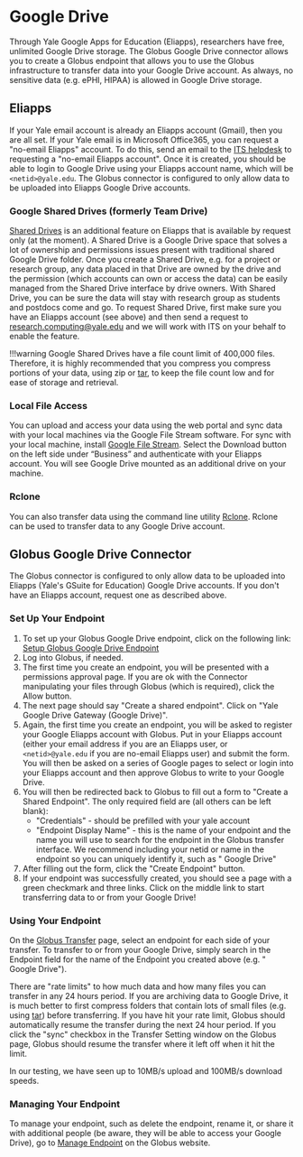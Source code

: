 # Google Drive

Through Yale Google Apps for Education (Eliapps), researchers have free, unlimited Google Drive storage. The Globus Google Drive connector allows you to create a Globus endpoint that allows you to use the Globus infrastructure to transfer data into your Google Drive account. As always, no sensitive data (e.g. ePHI, HIPAA) is allowed in Google Drive storage.

## Eliapps

If your Yale email account is already an Eliapps account (Gmail), then you are all set. If your Yale email is in Microsoft Office365, you can request a "no-email Eliapps" account. To do this, send an email to the [ITS helpdesk](mailto:helpdesk@yale.edu) to requesting a "no-email Eliapps account". Once it is created, you should be able to login to Google Drive using your Eliapps account name, which will be `<netid>@yale.edu`. The Globus connector is configured to only allow data to be uploaded into Eliapps Google Drive accounts.

### Google Shared Drives (formerly Team Drive)

[Shared Drives](https://gsuite.google.com/learning-center/products/drive/get-started-team-drive/#!/) is an additional feature on Eliapps that is available by request only (at the moment). A Shared Drive is a Google Drive space that solves a lot of ownership and permissions issues present with traditional shared Google Drive folder. Once you create a Shared Drive, e.g. for a project or research group, any data placed in that Drive are owned by the drive and the permission (which accounts can own or access the data) can be easily managed from the Shared Drive interface by drive owners. With Shared Drive, you can be sure the data will stay with research group as students and postdocs come and go. To request Shared Drive, first make sure you have an Eliapps account (see above) and then send a request to research.computing@yale.edu and we will work with ITS on your behalf to enable the feature.

!!!warning
    Google Shared Drives have a file count limit of 400,000 files. Therefore, it is highly recommended that you compress you compress portions of your data, using zip or [tar](/online-tutorials), to keep the file count low and for ease of storage and retrieval.

### Local File Access

You can upload and access your data using the web portal and sync data with your local machines via the Google File Stream software. For sync with your local machine, install [Google File Stream](https://www.google.com/drive/download/). Select the Download button on the left side under “Business” and authenticate with your Eliapps account. You will see Google Drive mounted as an additional drive on your machine.

### Rclone

You can also transfer data using the command line utility [Rclone](https://rclone.org/drive/). Rclone can be used to transfer data to any Google Drive account.

## Globus Google Drive Connector

The Globus connector is configured to only allow data to be uploaded into Eliapps (Yale's GSuite for Education) Google Drive accounts. If you don't have an Eliapps account, request one as described above.

### Set Up Your Endpoint

1. To set up your Globus Google Drive endpoint, click on the following link: [Setup Globus Google Drive Endpoint](https://collections.globus.org/systems?client_id=4c133fd7-3dd6-4dee-8726-b3111a3429a5)
1. Log into Globus, if needed.
1. The first time you create an endpoint, you will be presented with a permissions approval page. If you are ok with the Connector manipulating your files through Globus (which is required), click the Allow button.
1. The next page should say "Create a shared endpoint". Click on "Yale Google Drive Gateway (Google Drive)".
1. Again, the first time you create an endpoint, you will be asked to register your Google Eliapps account with Globus. Put in your Eliapps account (either your email address if you are an Eliapps user, or `<netid>@yale.edu` if you are no-email Eliapps user) and submit the form. You will then be asked on a series of Google pages to select or login into your Eliapps account and then approve Globus to write to your Google Drive.
1. You will then be redirected back to Globus to fill out a form to "Create a Shared Endpoint". The only required field are (all others can be left blank):
    * "Credentials" - should be prefilled with your yale account
    * "Endpoint Display Name" - this is the name of your endpoint and the name you will use to search for the endpoint in the Globus transfer interface. We recommend including your netid or name in the endpoint so you can uniquely identify it, such as "<netid> Google Drive"
1. After filling out the form, click the "Create Endpoint" button.
1. If your endpoint was successfully created, you should see a page with a green checkmark and three links. Click on the middle link to start transferring data to or from your Google Drive!

### Using Your Endpoint

On the [Globus Transfer](https://www.globus.org/app/transfer) page, select an endpoint for each side of your transfer. To transfer to or from your Google Drive, simply search in the Endpoint field for the name of the Endpoint you created above (e.g. "<netid> Google Drive").

There are "rate limits" to how much data and how many files you can transfer in any 24 hours period. If you are archiving data to Google Drive, it is much better to first compress folders that contain lots of small files (e.g. using [tar](/online-tutorials)) before transferring. If you have hit your rate limit, Globus should automatically resume the transfer during the next 24 hour period. If you click the "sync" checkbox in the Transfer Setting window on the Globus page, Globus should resume the transfer where it left off when it hit the limit.

In our testing, we have seen up to 10MB/s upload and 100MB/s download speeds.

### Managing Your Endpoint

To manage your endpoint, such as delete the endpoint, rename it, or share it with additional people (be aware, they will be able to access your Google Drive), go to [Manage Endpoint](https://www.globus.org/app/endpoints) on the Globus website.